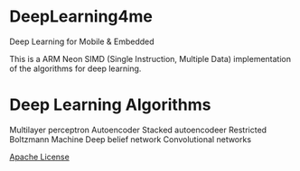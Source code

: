 # DeepLearning4me
Deep Learning for Mobile &amp; Embedded

This is a ARM Neon SIMD (Single Instruction, Multiple Data) implementation of the algorithms for deep learning.


# Deep Learning Algorithms
Multilayer perceptron
Autoencoder
Stacked autoencodeer
Restricted Boltzmann Machine
Deep belief network
Convolutional networks





<p><a href="https://opensource.org/licenses/Apache-2.0">Apache License</a></p>
